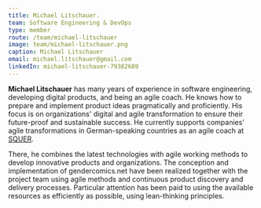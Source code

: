 ```yaml
---
title: Michael Litschauer.
team: Software Engineering & DevOps
type: member
route: /team/michael-litschauer
image: team/michael-litschauer.png
caption: Michael Litschauer
email: michael.litschauer@gmail.com
linkedIn: michael-litschauer-79382689
---
```


**Michael Litschauer** has many years of experience in software engineering, developing digital products, and being an agile coach. He knows how to prepare and implement product ideas pragmatically and proficiently. His focus is on organizations' digital and agile transformation to ensure their future-proof and sustainable success. He currently supports companies’ agile transformations in German-speaking countries as an agile coach at [SQUER](https://squer.io).

<!--more -->

There, he combines the latest technologies with agile working methods to develop innovative products and organizations. The conception and implementation of gendercomics.net have been realized together with the project team using agile methods and continuous product discovery and delivery processes. Particular attention has been paid to using the available resources as efficiently as possible, using lean-thinking principles.
